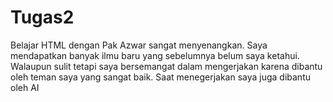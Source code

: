 # Tugas2
Belajar HTML dengan Pak Azwar sangat menyenangkan. Saya mendapatkan banyak ilmu baru yang sebelumnya belum saya ketahui. Walaupun sulit tetapi saya bersemangat dalam mengerjakan karena dibantu oleh teman saya yang sangat baik. Saat menegerjakan saya juga dibantu oleh AI
